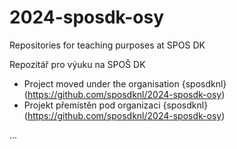 # 2024-sposdk-osy

Repositories for teaching purposes at SPOS DK

Repozitář pro výuku na SPOŠ DK

- Project moved under the organisation {sposdknl}(https://github.com/sposdknl/2024-sposdk-osy)
- Projekt přemístěn pod organizaci {sposdknl}(https://github.com/sposdknl/2024-sposdk-osy)

...